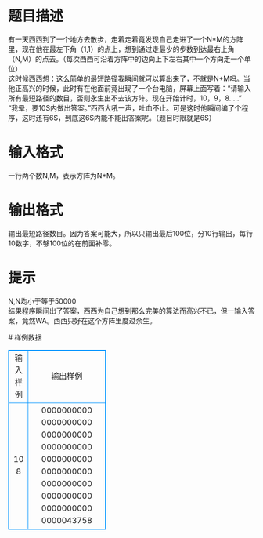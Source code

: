 # 

 
 # 题目描述 
<p>
	有一天西西到了一个地方去散步，走着走着竟发现自己走进了一个N*M的方阵里，现在他在最左下角（1,1）的点上，想到通过走最少的步数到达最右上角（N,M）的点去。（每次西西可沿着方阵中的边向上下左右其中一个方向走一个单位）<br>	这时候西西想：这么简单的最短路径我瞬间就可以算出来了，不就是N+M吗。当他正高兴的时候，此时有在他面前竟出现了一个台电脑，屏幕上面写着：“请输入所有最短路径的数目，否则永生出不去该方阵。现在开始计时，10，9，8…..”<br>	“我晕，要10S内做出答案。”西西大吼一声，吐血不止。可是这时他瞬间编了个程序，这时还有6S，到底这6S内能不能出答案呢。（题目时限就是6S）</p> 

 
 # 输入格式 
<p>
一行两个数N,M，表示方阵为N*M。</p> 

 
 # 输出格式 
<p>
输出最短路径数目。因为答案可能大，所以只输出最后100位，分10行输出，每行10数字，不够100位的在前面补零。</p> 

 
 # 提示 
<p>
N,N均小于等于50000<br>结果程序瞬间出了答案，西西为自己想到那么完美的算法而高兴不已，但一输入答案，竟然WA。西西只好在这个方阵里度过余生。</p> 
# 样例数据
<style>
        table,table tr th, table tr td { border:1px solid #0094ff; }
        table { width: 200px; min-height: 25px; line-height: 25px; text-align: center; border-collapse: collapse;}   
    </style>
<table>
	<tr>
		<td>输入样例</td>
		<td>输出样例</td>
	</tr>
<tr><td>10 8</td><td>0000000000
0000000000
0000000000
0000000000
0000000000
0000000000
0000000000
0000000000
0000000000
0000043758</td></tr></table>
